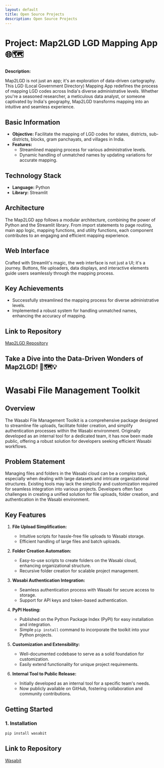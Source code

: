 ```yaml
---
layout: default
title: Open Source Projects
description: Open Source Projects
---
```


# Project: Map2LGD LGD Mapping App🌐🗺️

**Description:**

Map2LGD is not just an app; it's an exploration of data-driven cartography. This LGD (Local Government Directory) Mapping App redefines the process of mapping LGD codes across India's diverse administrative levels. Whether you're a seasoned researcher, a meticulous data analyst, or someone captivated by India's geography, Map2LGD transforms mapping into an intuitive and seamless experience.

## Basic Information

- **Objective:** Facilitate the mapping of LGD codes for states, districts, sub-districts, blocks, gram panchayats, and villages in India.
- **Features:**
  - Streamlined mapping process for various administrative levels.
  - Dynamic handling of unmatched names by updating variations for accurate mapping.

## Technology Stack

- **Language:** Python
- **Library:** Streamlit

## Architecture

The Map2LGD app follows a modular architecture, combining the power of Python and the Streamlit library. From import statements to page routing, main app logic, mapping functions, and utility functions, each component contributes to an engaging and efficient mapping experience.

## Web Interface

Crafted with Streamlit's magic, the web interface is not just a UI; it's a journey. Buttons, file uploaders, data displays, and interactive elements guide users seamlessly through the mapping process.


## Key Achievements

- Successfully streamlined the mapping process for diverse administrative levels.
- Implemented a robust system for handling unmatched names, enhancing the accuracy of mapping.

## Link to Repository

[Map2LGD Repository](<https://github.com/saurabhharak/Map2LGD>)

**Take a Dive into the Data-Driven Wonders of Map2LGD! 🚀🗺️💡**
---

# Wasabi File Management Toolkit

## Overview
The Wasabi File Management Toolkit is a comprehensive package designed to streamline file uploads, facilitate folder creation, and simplify authentication processes within the Wasabi environment. Originally developed as an internal tool for a dedicated team, it has now been made public, offering a robust solution for developers seeking efficient Wasabi workflows.

## Problem Statement
Managing files and folders in the Wasabi cloud can be a complex task, especially when dealing with large datasets and intricate organizational structures. Existing tools may lack the simplicity and customization required for seamless integration into various projects. Developers often face challenges in creating a unified solution for file uploads, folder creation, and authentication in the Wasabi environment.

## Key Features
1. **File Upload Simplification:**
   - Intuitive scripts for hassle-free file uploads to Wasabi storage.
   - Efficient handling of large files and batch uploads.

2. **Folder Creation Automation:**
   - Easy-to-use scripts to create folders on the Wasabi cloud, enhancing organizational structure.
   - Recursive folder creation for scalable project management.

3. **Wasabi Authentication Integration:**
   - Seamless authentication process with Wasabi for secure access to storage.
   - Support for API keys and token-based authentication.

4. **PyPI Hosting:**
   - Published on the Python Package Index (PyPI) for easy installation and integration.
   - Simple `pip install` command to incorporate the toolkit into your Python projects.

5. **Customization and Extensibility:**
   - Well-documented codebase to serve as a solid foundation for customization.
   - Easily extend functionality for unique project requirements.

6. **Internal Tool to Public Release:**
   - Initially developed as an internal tool for a specific team's needs.
   - Now publicly available on GitHub, fostering collaboration and community contributions.

## Getting Started
### 1. Installation
```bash
pip install wasabit
```

## Link to Repository

[Wasabit](<https://github.com/saurabhharak/wasabit>)